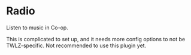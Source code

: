 # Radio
Listen to music in Co-op.

This is complicated to set up, and it needs more config options to not be TWLZ-specific. Not recommended to use this plugin yet.
